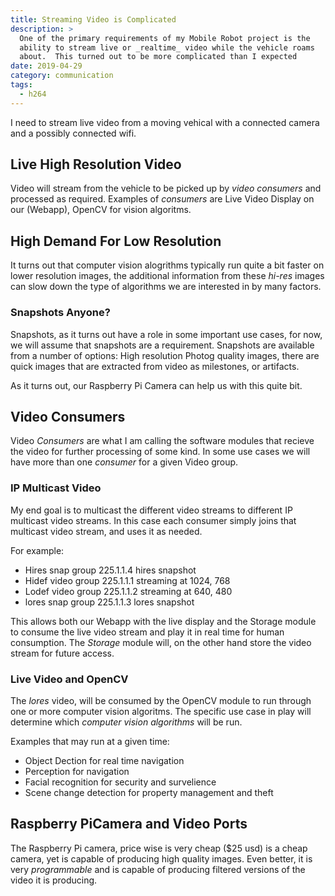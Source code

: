 ```yaml
---
title: Streaming Video is Complicated
description: >
  One of the primary requirements of my Mobile Robot project is the
  ability to stream live or _realtime_ video while the vehicle roams
  about.  This turned out to be more complicated than I expected
date: 2019-04-29
category: communication
tags: 
  - h264
---
```


I need to stream live video from a moving vehical with a connected
camera and a possibly connected wifi.

## Live High Resolution Video

Video will stream from the vehicle to be picked up by _video
consumers_ and processed as required.  Examples of _consumers_ are
Live Video Display on our (Webapp), OpenCV for vision algoritms.

## High Demand For Low Resolution

It turns out that computer vision alogrithms typically run quite a bit
faster on lower resolution images, the additional information from
these _hi-res_ images can slow down the type of algorithms we are
interested in by many factors.

### Snapshots Anyone? 

Snapshots, as it turns out have a role in some important use cases,
for now, we will assume that snapshots are a requirement.  Snapshots
are available from a number of options: High resolution Photog quality
images, there are quick images that are extracted from video as
milestones, or artifacts.

As it turns out, our Raspberry Pi Camera can help us with this quite
bit. 

## Video Consumers

Video _Consumers_ are what I am calling the software modules that
recieve the video for further processing of some kind.  In some use
cases we will have more than one _consumer_ for a given Video group. 

### IP Multicast Video

My end goal is to multicast the different video streams to different
IP multicast video streams.  In this case each consumer simply joins
that multicast video stream, and uses it as needed.

For example:

- Hires snap  group 225.1.1.4 hires snapshot
- Hidef video group 225.1.1.1 streaming at 1024, 768   
- Lodef video group 225.1.1.2 streaming at 640, 480
- lores snap  group 225.1.1.3 lores snapshot

This allows both our Webapp with the live display and the Storage
module to consume the live video stream and play it in real time for
human consumption.  The _Storage_ module will, on the other hand store
the video stream for future access. 

### Live Video and OpenCV

The _lores_ video, will be consumed by the OpenCV module to run
through one or more computer vision algoritms.  The specific use case
in play will determine which _computer vision algorithms_ will be run.

Examples that may run at a given time:

- Object Dection for real time navigation
- Perception for navigation
- Facial recognition for security and survelience 
- Scene change detection for property management and theft

## Raspberry PiCamera and Video Ports

The Raspberry Pi camera, price wise is very cheap ($25 usd) is a cheap
camera, yet is capable of producing high quality images.  Even better,
it is very _programmable_ and is capable of producing filtered
versions of the video it is producing.


